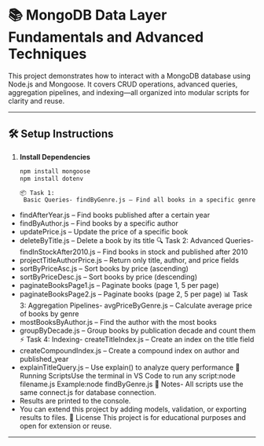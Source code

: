 # 📚 MongoDB Data Layer Fundamentals and Advanced Techniques

This project demonstrates how to interact with a MongoDB database using Node.js and Mongoose. It covers CRUD operations, advanced queries, aggregation pipelines, and indexing—all organized into modular scripts for clarity and reuse.

---

## 🛠️ Setup Instructions

1. **Install Dependencies**
   ```bash
   npm install mongoose 
   npm install dotenv

   📦 Task 1:
    Basic Queries- findByGenre.js – Find all books in a specific genre
- findAfterYear.js – Find books published after a certain year
- findByAuthor.js – Find books by a specific author
- updatePrice.js – Update the price of a specific book
- deleteByTitle.js – Delete a book by its title
🔍 Task 2: 
Advanced Queries- findInStockAfter2010.js – Find books in stock and published after 2010
- projectTitleAuthorPrice.js – Return only title, author, and price fields
- sortByPriceAsc.js – Sort books by price (ascending)
- sortByPriceDesc.js – Sort books by price (descending)
- paginateBooksPage1.js – Paginate books (page 1, 5 per page)
- paginateBooksPage2.js – Paginate books (page 2, 5 per page)
📊 Task 3:
 Aggregation Pipelines- avgPriceByGenre.js – Calculate average price of books by genre
- mostBooksByAuthor.js – Find the author with the most books
- groupByDecade.js – Group books by publication decade and count them
⚡ Task 4:
 Indexing- createTitleIndex.js – Create an index on the title field
- createCompoundIndex.js – Create a compound index on author and published_year
- explainTitleQuery.js – Use explain() to analyze query performance
🚀 Running 
ScriptsUse the terminal in VS Code to run any script:node filename.js
Example:node findByGenre.js
🧠 Notes- 
All scripts use the same connect.js for database connection.
- Results are printed to the console.
- You can extend this project by adding models, validation, or exporting results to files.
📄 License
This project is for educational purposes and open for extension or reuse.
---

